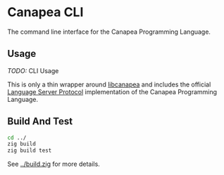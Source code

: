 # Canapea CLI

The command line interface for the Canapea Programming Language.

## Usage

*TODO:* CLI Usage

This is only a thin wrapper around [libcanapea](../libcanapea/) and includes the official [Language Server Protocol](https://microsoft.github.io/language-server-protocol/) implementation of the Canapea Programming Language.

## Build And Test

```sh
cd ../
zig build
zig build test
```

See [../build.zig](../build.zig) for more details.
